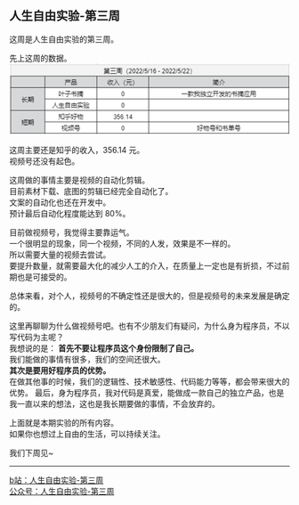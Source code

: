 ## 人生自由实验-第三周

这周是人生自由实验的第三周。

先上这周的数据。     
![w3](./images/w3.png)

这周主要还是知乎的收入，356.14 元。   
视频号还没有起色。    

这周做的事情主要是视频的自动化剪辑。    
目前素材下载、底图的剪辑已经完全自动化了。    
文案的自动化也还在开发中。     
预计最后自动化程度能达到 80%。    

目前做视频号，我觉得主要靠运气。     
一个很明显的现象，同一个视频，不同的人发，效果是不一样的。    
所以需要大量的视频去尝试。    
要提升数量，就需要最大化的减少人工的介入，在质量上一定也是有折损，不过前期也是可接受的。    

总体来看，对个人，视频号的不确定性还是很大的，但是视频号的未来发展是确定的。    

这里再聊聊为什么做视频号吧。也有不少朋友们有疑问，为什么身为程序员，不以写代码为主呢？    
我想说的是：
**首先不要让程序员这个身份限制了自己。**    
我们能做的事情有很多，我们的空间还很大。    
**其次是要用好程序员的优势。**     
在做其他事的时候，我们的逻辑性、技术敏感性、代码能力等等，都会带来很大的优势。
最后，身为程序员，我对代码是真爱，能做成一款自己的独立产品，也是我一直以来的想法，这也是我长期要做的事情，不会放弃的。

上面就是本期实验的所有内容。   
如果你也想过上自由的生活，可以持续关注。   

我们下周见~   

--- 
[b站：人生自由实验-第三周](https://www.bilibili.com/video/bv14r4y147wA)   
[公众号：人生自由实验-第三周](https://mp.weixin.qq.com/s?__biz=MzI3OTcyNjQ5MQ==&mid=2247484101&idx=1&sn=0a9c9a7a24604e5b76dd76153bc8b2f1&chksm=eb421231dc359b27052ff3b41b868ae080a7a9c3d057fcf756a1ade79f026680c83a5a74a539&token=1845278693&lang=zh_CN#rd)